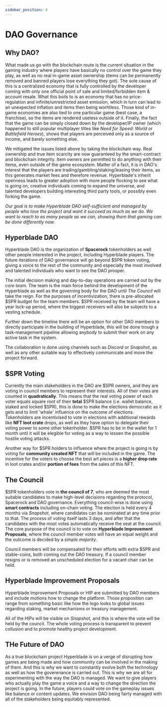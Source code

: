 ```yaml
---
sidebar_position: 4
---
```


# DAO Governance

## Why DAO?

What made us go with the blockchain route is the current situation in the gaming industry where players have basically no control over the game they play, as well as no real in-game asset ownership (items can be permanently removed and banned players lose everything they got). The sole cause of this is a centralized economy that is fully controlled by the developer coming with only one official point of sale and limited/forbidden item & account resale. What this boils to is an economy that has no price-regulation and infinite/unrestricted asset emission, which in turn can lead to an unexpected inflation and items then being worhtless. Those kind of in-game economies are also tied to one particular game (best case, a franchise), so the items are rendered useless outside of it. Finally, the fact that the game can be simply closed down by the developer/IP owner (which happened to still popular multiplayer titles like _Need for Speed: World_ or _Battlefield Heroes_), shows that players are perceived only as a source of income, and barely something else.

We mitigated the issues listed above by taking the blockchain way. Real ownership and true item scarcity are now guaranteed by the smart-contract and blockchain integrity. Item owners are permitted to do anything with their items, even outside of the game ecosystem. Matter of a fact, it is in DAO's interest that the players are trading/gambling/staking/leasing their items, as this generates market fees and therefore revenue. Hyperblade's inherit openness leads to greater adoption with more people flocking to see what is going on, creative individuals coming to expand the universe, and talented developers building interesting third party tools, or possibly even forking the game.

_Our goal is to make Hyperblade DAO self-sufficient and managed by people who love the project and want it succeed as much as we do. We want to reach to as many people as we can, showing them that gaming can be done differently now._

## Hyperblade DAO

Hyperblade DAO is the organization of **Spacerock** tokenholders as well other people interested in the project, including Hyperblade players.
The future iterations of DAO governance will go beyond $SPR token voting, giving a voice to the rest of the community and especially the most involved and talented individuals who want to see the DAO prosper.

The initial decision making and day-to-day operations are carried out by the _core team_.
The team is the main force behind the development of the Hyperblade as well as the governing body for the DAO until _The Council_ will take the reign. For the purposes of incentivization, there is pre-allocated $SPR budget for the team members. $SPR received by the team will have a year lock-up period, where the biggest receivers will also be subjects to a vesting schedule.

Further down the timeline there will be an option for other DAO members to directly participate in the building of Hyperblade, this will be done trough a task-management pipeline allowing anybody to submit their work on any active task in the system.

The collaboration is done using channels such as _Discord_ or _Snapshot_, as well as any other suitable way to effectively communicate and move the project forward.

## $SPR Voting

Currently the main stakeholders in the DAO are $SPR owners, and they are voting in council members to represent their interests.
All of their votes are counted in **quadratically**. This means that the real voting power of each voter equals square root of their **total** $SPR balance (i.e. wallet balance, staked and locked $SPR), this is done to make the elections democratic as it gets and to limit 'whale' influence on the outcome of elections. Tokenholders are incentivised to vote in elections with additional rewards like **NFT loot crate** drops, as well as they have option to delegate their voting power to some other tokenholder. 
$SPR has to be in the wallet for 1 month until it will be elegible for voting as a way to lessen the possible hostile voting attacks.

Another way for $SPR holders to influence where the project is going is by voting for **community created NFT** that will be included in the game. The incentive for the voters to choose the best art pieces is a **higher drop rate** in loot crates and/or **portion of fees** from the sales of this NFT.

## The Council

\$SPR tokenholders vote in **the council of 7**, who are deemed the most suitable candidates to make high-level decisions regarding the protocol, Spacerock and DAO governance. Everything council-wise is done using **smart contracts** including on-chain voting. The election is held every 4 months via _Snapshot_, where candidates can be nominated at any time prior to that. The process of voting itself lasts 3 days, and after that the candidates with the most votes automatically receive the seat at the council.
The core purpose of the council is to vote on **Hyperblade Improvement Proposals**, where the council member votes will have an equal weight and the outcome is decided by a _simple majority_.

Council members will be compensated for their efforts with extra $SPR and stable-coins, both coming out the DAO treasury. If a council member resigns or is removed an unscheduled election for a vacant chair can be held.

## Hyperblade Improvement Proposals

Hyperblade Improvement Proposals or HIP are submitted by DAO members and include motions how to change the platform. Those proposition can range from something basic like how the logo looks to global issues regarding staking, market mechanisms or treasury management.

All of the HIPs will be visible on _Snapshot_, and this is where the vote will be held by the council. The whole voting process is transparent to prevent collusion and to promote healthy project development.

## THe Future of DAO

As a true blockchain project Hyperblade is on a verge of disrupting how games are being made and how community can be involved in the making of them. And this is why we want to constantly evolve both the technology as well as how the goverenance is carried out. This is why we are all for experimenting with the way the DAO is managed. We want to give players who actually play the game a voice and a way to change the direction the project is going. In the future, players could vote on the gameplay issues like balance or content updates. We envision DAO being fairly managed with all of the stakeholders being equitably represented.
